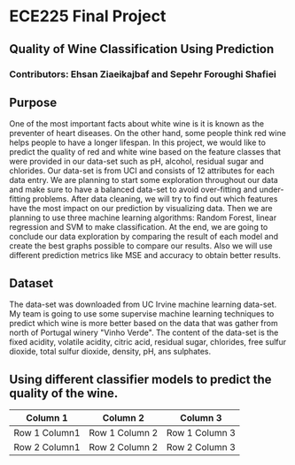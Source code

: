 # ECE225 Final Project

## Quality of Wine Classification Using Prediction

### Contributors: Ehsan Ziaeikajbaf and Sepehr Foroughi Shafiei


## Purpose

One of the most important facts about white wine is it is known as the preventer of heart diseases. On the other hand, some people think red wine helps people to have a longer lifespan. In this project, we would like to predict the quality of red and white wine based on the feature classes that were provided in our data-set such as pH, alcohol, residual sugar and chlorides. Our data-set is from UCI and consists of 12 attributes for each data entry. We are planning to start some exploration throughout our data and make sure to have a balanced data-set to avoid over-fitting and under-fitting problems. After data cleaning, we will try to find out which features have the most impact on our prediction by visualizing data. Then we are planning to use three machine learning algorithms: Random Forest, linear regression and SVM to make classification. At the end, we are going to conclude our data exploration by comparing the result of each model and create the best graphs possible to compare our results. Also we will use different prediction metrics like MSE and accuracy to obtain better results.

## Dataset

The data-set was downloaded from UC Irvine machine learning data-set. My team is going to use some supervise machine learning techniques to predict which wine is more better based on the data that was gather from north of Portugal winery "Vinho Verde". The content of the data-set is the fixed acidity, volatile acidity, citric acid, residual sugar, chlorides, free sulfur dioxide, total sulfur dioxide, density, pH, ans sulphates.


## Using different classifier models to predict the quality of the wine.

|Column 1|Column 2|Column 3|
|:---:|:---:|:---:|
|Row 1 Column1| Row 1 Column 2| Row 1 Column 3|
|Row 2 Column1| Row 2 Column 2| Row 2 Column 3|
